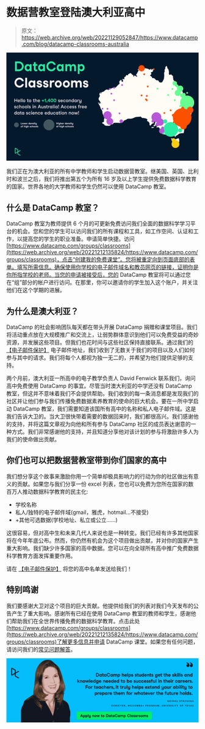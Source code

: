 # 数据营教室登陆澳大利亚高中

> 原文：<https://web.archive.org/web/20221129052847/https://www.datacamp.com/blog/datacamp-classrooms-australia>

![16x9.png](img/61ee19e3ca3c84ffab2366aac0e59457.png)

我们正在为澳大利亚的所有中学教师和学生启动数据营教室。继美国、英国、比利时和波兰之后，我们将推出第五个为所有 16 岁及以上学生提供免费数据科学教育的国家。世界各地的大学教师和学生仍然可以使用 DataCamp 教室。

## 什么是 DataCamp 教室？

DataCamp 教室为教师提供 6 个月的可更新免费访问我们全面的数据科学学习平台的机会。您和您的学生可以访问我们的所有课程和工具，如工作空间、认证和工作，以提高您的学生的职业准备。申请简单快捷。访问[https://www.datacamp.com/groups/classrooms](https://web.archive.org/web/20221212135824/https://www.datacamp.com/groups/classrooms)，点击“创建我的免费课堂”。您将被重定向到页面底部的表单。填写所需信息。确保使用你学校的电子邮件域名和教员网页的链接，证明你是你所指学校的老师。当您的申请被接受后，您的 DataCamp 教室将可以通过您在“组”部分的帐户进行访问。在那里，你可以邀请你的学生加入这个账户，并关注他们在这个学期的进展。

## 为什么是澳大利亚？

DataCamp 的社会影响团队每天都在带头开展 DataCamp 捐赠和课堂项目。我们将活动重点放在大规模推广和交流上，让弱势群体意识到他们可以免费受益的奇妙资源，并发展这些项目。但我们也花时间与这些社区保持直接联系。通过我们的 [【电子邮件保护】](/web/20221212135824/https://www.datacamp.com/cdn-cgi/l/email-protection#88ece7e6e9fcedfbc8ece9fce9ebe9e5f8a6ebe7e5) 电子邮件地址，我们收到了无数关于我们的项目以及人们如何参与其中的请求。我们将每个人都视为独一无二的，并希望为他们提供足够的支持。

两个月前，澳大利亚一所高中的电子教学负责人 David Fenwick 联系我们，询问高中免费使用 DataCamp 的事宜。尽管当时澳大利亚的中学还没有 DataCamp 教室，但这并不意味着我们不会提供帮助。我们收到的每一条消息都是发现我们的社区并让他们参与我们传播免费数据素养教育的使命的巨大机会。要在一所中学启动 DataCamp 教室，我们需要知道该国所有高中的名称和私人电子邮件域。这是我们告诉大卫的。当大卫很快带着需要的数据回来时，我们都很高兴。我们感谢他的支持，并将这篇文章视为向他和所有参与 DataCamp 社区的成员表达谢意的一种方式。我们非常感谢他的支持，并且知道分享他对该计划的参与将激励许多人为我们的使命做出贡献。

## 你们也可以把数据营教室带到你们国家的高中

我们想分享这个故事来激励你用一个简单却极具影响力的行动为你的社区做出有意义的贡献。如果您与我们分享一份 excel 列表，您也可以免费为您所在国家的数百万人推动数据科学教育的民主化:

*   学校名称
*   私人/独特的电子邮件域(gmail，雅虎，hotmail…不接受)
*   +其他可选数据(学校地址、私立或公立……)

这很容易，但对高中生和未来几代人来说也是一种转变。我们已经有许多其他国家将在今年年底公布。然而，你仍然有机会为这个项目做出贡献，并对你的国家产生重大影响。我们缺少许多国家的高中数据。您可以在向全球所有高中推广免费数据科学教育方面发挥重要作用。

请在 [【电子邮件保护】](/web/20221212135824/https://www.datacamp.com/cdn-cgi/l/email-protection#7612191817021305361217021715171b065815191b) 将您的高中名单发送给我们！

## 特别鸣谢

我们要感谢大卫对这个项目的巨大贡献。他提供给我们的列表对我们今天发布的公告产生了重大影响。感谢所有已经在使用 DataCamp 教室的教师和学生，感谢他们帮助我们在全世界传播免费的数据科学教育。点击此处[https://www.datacamp.com/groups/classrooms](https://web.archive.org/web/20221212135824/https://www.datacamp.com/groups/classrooms)了解更多信息并申请 DataCamp 课堂。如果您有任何问题，请访问我们的[常见问题解答](https://web.archive.org/web/20221212135824/https://support.datacamp.com/hc/en-us/articles/4407010316823-DataCamp-Classrooms-Frequently-Asked-Questions#h_01FDWVAV89SDFMQMEGH7M9ZE19)。

[![AmandaWade_Testimonial_SocialAd (11).png](img/86c77d56f1cc89bde19e2579d7e4b5bf.png)](https://web.archive.org/web/20221212135824/https://www.datacamp.com/groups/classrooms)